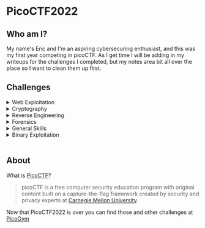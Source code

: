 # **PicoCTF2022**


## **Who am I?**
My name's Eric and I'm an aspiring cybersecuring enthusiast, and this was my first year competing in picoCTF.  As I get time I will be adding in my writeups for the challenges I completed, but my notes area bit all over the place so I want to clean them up first.

## **Challenges**

<details>

<summary>Web Exploitation</summary>

|Question|Points|Completed|
|--------|------|---------|

</details>

<details>

<summary>Cryptography</summary>

|Question|Points|Completed|
|--------|------|---------|

</details>

<details>

<summary>Reverse Engineering</summary>

|Question|Points|Completed|
|--------|------|---------|

</details>

<details>

<summary>Forensics</summary>

|Question|Points|Completed|
|--------|------|---------|

</details>

<details>

<summary>General Skills</summary>

|Question|Points|Completed|
|--------|------|---------|

</details>

<details>

<summary>Binary Exploitation</summary>

|Question|Points|Completed|
|:--- | :---: | :---: |
|sdfadswfhaspdofiahsdfpoasdfa|800|yes|
</details><br>

## **About**
What is [PicoCTF](http://www.picoctf.org)?

>picoCTF is a free computer security education program with original content built on a capture-the-flag framework created by security and privacy experts at [Carnegie Mellon University](https://cmu.edu/).

Now that PicoCTF2022 is over you can find those and other challenges at [PicoGym](https://play.picoctf.org/practice)